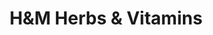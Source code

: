---
title: "H&M Herbs & Vitamins"
url: /fort-oglethorpe/handm-herbs-and-vitamins/
shop: health food
---
